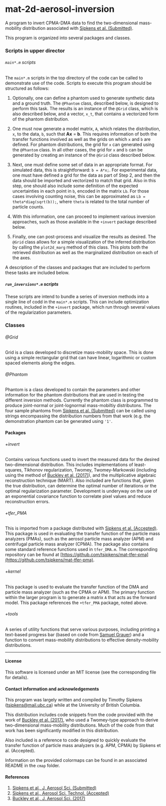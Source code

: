 # mat-2d-aerosol-inversion

A program to invert CPMA-DMA data to find the two-dimensional
mass-mobility distribution associated with [Sipkens et al. (Submitted)][1].

This program is organized into several packages and classes.


### Scripts in upper director

###### `main*.m` scripts

The `main*.m` scripts in the top directory of the code can be called to
demonstrate use of the code. Scripts to execute this program should be
structured as follows:

1. Optionally, one can define a phantom used to generate synthetic data and a
ground truth. The `@Phantom` class, described below, is designed to
perform this task. The results is an instance of the `@Grid` class, which is
also described below, and a vector, `x_t`, that contains a vectorized form of
the phantom distribution.

2. One must now generate a model matrix, `A`, which relates the distribution,
`x`, to the data, `b`, such that **Ax** = **b**. This requires information of
both the transfer functions involved as well as the grids on which `x` and `b`
are defined. For phantom distributions, the grid for `x` can generated using
the `@Phantom` class. In all other cases, the grid for `x` and `b` can be
generated by creating an instance of the `@Grid` class described below.

3. Next, one must define some set of data in an appropriate format. For
simulated data, this is straightforward: `b = A*x;`. For experimental data, one
must have defined a grid for the data as part of Step 2, and then the data
should be imported and vectorized to match that grid. Also in this step, one
should also include some definition of the expected uncertainties in each point
in `b`, encoded in the matrix `Lb`. For those cases involving counting noise,
this can be approximated as `Lb = theta*diag(sqrt(b));`, where `theta` is
related to the total number of particle counts.

4. With this information, one can proceed to implement various inversion
approaches, such as those available in the `+invert` package described below.

5. Finally, one can post-process and visualize the results as desired. The
`@Grid` class allows for a simple visualization of the inferred distribution
by calling the `plot2d_marg` method of this class. This plots both the
retrieved distribution as well as the marginalized distribution on each of
the axes.

A description of the classes and packages that are included to perform these
tasks are included below.

##### `run_inversions*.m` scripts

These scripts are intend to bundle a series of inversion methods into a single
line of codd in the `main*.m` scripts. This can include optimization routines,
included in the `+invert` package, which run through several values of the
regularization parameters.

### Classes

###### @Grid

Grid is a class developed to discretize mass-mobility space. This is
done using a simple rectangular grid that can have linear, logarithmic
or custom spaced elements along the edges.

###### @Phantom

Phantom is a class developed to contain the parameters and other information
for the phantom distributions that are used in testing the different inversion
methods. Currently the phantom class is programmed to produce joint-normal
or joint-lognormal mass-mobiltiy distributons. The four sample phantoms from
[Sipkens et al. (Submitted)][1] can be called using strings encompassing the
distribution numbers from that work (e.g. the demonstration phantom can be
generated using `'1'`.


#### Packages

###### +invert

Contains various functions used to invert the measured data for the desired
two-dimensional distribution. This includes implementations of least-squares,
Tikhonov regularization, Twomey, Twomey-Markowski (including using the method
of [Buckley et al. (2017)][3]), and the multiplicative algebraic reconstruction
technique (MART). Also included are functions that, given the true distribution,
can determine the optimal number of iterations or the optimal regularization
parameter. Development is underyway on the use of an exponential covariance
function to correlate pixel values and reduce reconstruction errors.

###### +tfer_PMA

This is imported from a package distributed with [Sipkens et al. (Accepted)][2].
This package is used in evaluating the transfer function of the particle mass
analyzers (PMAs), such as the aerosol particle mass analyzer (APM) and centrifugal
particle mass analyzer (CPMA). The package also contains some standard reference
functions used in `tfer_DMA.m`. The corresponding repository can be found at
[https://github.com/tsipkens/mat-tfer-pma](https://github.com/tsipkens/mat-tfer-pma).

###### +kernel

This package is used to evaluate the transfer function of the DMA and
particle mass analyzer (such as the CPMA or APM). The primary function
within the larger program is to generate a matrix `A` that acts as the
forward model. This package references the `+tfer_PMA` package, noted
above.

###### +tools

A series of utility functions that serve various purposes, including printing
a text-based progress bar (based on code from
[Samuel Grauer](https://www.researchgate.net/profile/Samuel_Grauer))
and a function to convert mass-mobility distributions to effective
density-mobility distributions.

----------------------------------------------------------------------

#### License

This software is licensed under an MIT license (see the corresponding file
for details).


#### Contact information and acknowledgements

This program was largely written and compiled by Timothy Sipkens
([tsipkens@mail.ubc.ca](mailto:tsipkens@mail.ubc.ca)) while at the
University of British Columbia.

This distribution includes code snippets from the code provided with
the work of [Buckley et al. (2017)][3],
who used a Twomey-type approach to derive two-dimensional mass-mobility
distributions. Much of the code from that work has been significantly
modified in this distribution.

Also included is a reference to code designed to quickly evaluate
the transfer function of particle mass analyzers (e.g. APM, CPMA) by
Sipkens et al. (Accepted).

Information on the provided colormaps can be found in an associated
README in the `cmap` folder.

#### References

1. [Sipkens et al., J. Aerosol Sci. (Submitted)][1]
2. [Sipkens et al., Aerosol Sci. Technol. (Accepted)][2]
3. [Buckley et al., J. Aerosol Sci. (2017)][3]

[1]: N/A
[2]: N/A
[3]: https://doi.org/10.1016/j.jaerosci.2017.09.012
